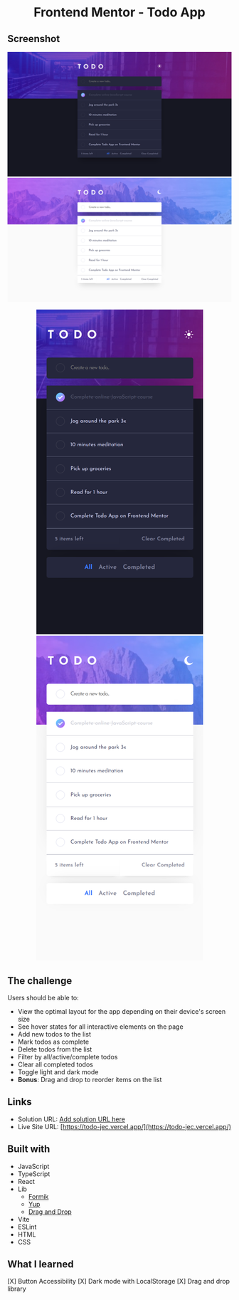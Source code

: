 <h1 align="center">Frontend Mentor - Todo App</h1>

## Screenshot
![](./src/assets/github/dark-desktop.png)
![](./src/assets/github/white-desktop.png)

<div align="center">
  <img src="./src/assets/github/dark-mobile.png" />
  <img src="./src/assets/github/white-mobile.png" />
</div>

## The challenge
Users should be able to:
- View the optimal layout for the app depending on their device's screen size
- See hover states for all interactive elements on the page
- Add new todos to the list
- Mark todos as complete
- Delete todos from the list
- Filter by all/active/complete todos
- Clear all completed todos
- Toggle light and dark mode
- **Bonus**: Drag and drop to reorder items on the list

## Links
- Solution URL: [Add solution URL here](https://your-solution-url.com)
- Live Site URL: [https://todo-jec.vercel.app/](https://todo-jec.vercel.app/)

## Built with
- JavaScript
- TypeScript
- React
- Lib
  - [Formik](https://formik.org/)
  - [Yup](https://www.npmjs.com/package/yup)
  - [Drag and Drop](https://www.npmjs.com/package/react-beautiful-dnd)
- Vite
- ESLint
- HTML
- CSS

## What I learned
[X] Button Accessibility
[X] Dark mode with LocalStorage
[X] Drag and drop library
